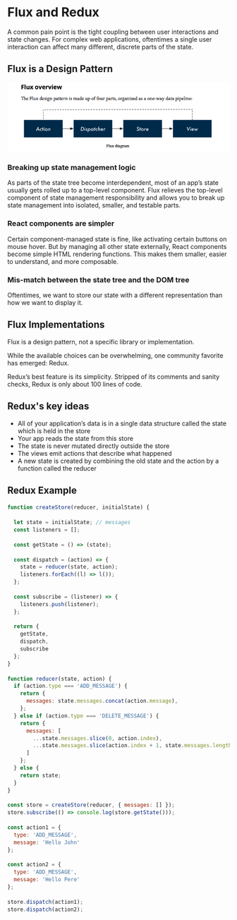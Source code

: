 # Flux and Redux

A common pain point is the tight coupling between user interactions and state changes. For complex web applications, oftentimes a single user interaction can affect many different, discrete parts of the state.

## Flux is a Design Pattern

![flux overview](./images/flux-overview.png "Flux Overview")

### Breaking up state management logic

As parts of the state tree become interdependent, most of an app’s state usually gets rolled up to a top-level component. Flux relieves the top-level component of state management responsibility and allows you to break up state management into isolated, smaller, and testable parts.

### React components are simpler

Certain component-managed state is fine, like activating certain buttons on mouse hover. But by managing all other state externally, React components become simple HTML rendering functions. This makes them smaller, easier to understand, and more composable.

### Mis-match between the state tree and the DOM tree

Oftentimes, we want to store our state with a different representation than how we want to display it.

## Flux Implementations

Flux is a design pattern, not a specific library or implementation.

While the available choices can be overwhelming, one community favorite has emerged: Redux.

Redux’s best feature is its simplicity. Stripped of its comments and sanity checks, Redux is only about 100 lines of code.

## Redux's key ideas

* All of your application’s data is in a single data structure called the state which is held in the
store
* Your app reads the state from this store
* The state is never mutated directly outside the store
* The views emit actions that describe what happened
* A new state is created by combining the old state and the action by a function called the
reducer

## Redux Example

```js
function createStore(reducer, initialState) {

  let state = initialState; // messages
  const listeners = [];

  const getState = () => (state);

  const dispatch = (action) => {
    state = reducer(state, action);
    listeners.forEach((l) => l());
  };

  const subscribe = (listener) => {
    listeners.push(listener);
  };

  return {
    getState,
    dispatch,
    subscribe
  };
}

function reducer(state, action) {
  if (action.type === 'ADD_MESSAGE') {
    return {
      messages: state.messages.concat(action.message),
    };
  } else if (action.type === 'DELETE_MESSAGE') {
    return {
      messages: [
        ...state.messages.slice(0, action.index),
        ...state.messages.slice(action.index + 1, state.messages.length)
      ]
    };
  } else {
    return state;
  }
}

const store = createStore(reducer, { messages: [] });
store.subscribe(() => console.log(store.getState()));

const action1 = {
  type: 'ADD_MESSAGE',
  message: 'Hello John'
};

const action2 = {
  type: 'ADD_MESSAGE',
  message: 'Hello Pere'
};

store.dispatch(action1);
store.dispatch(action2);
```

